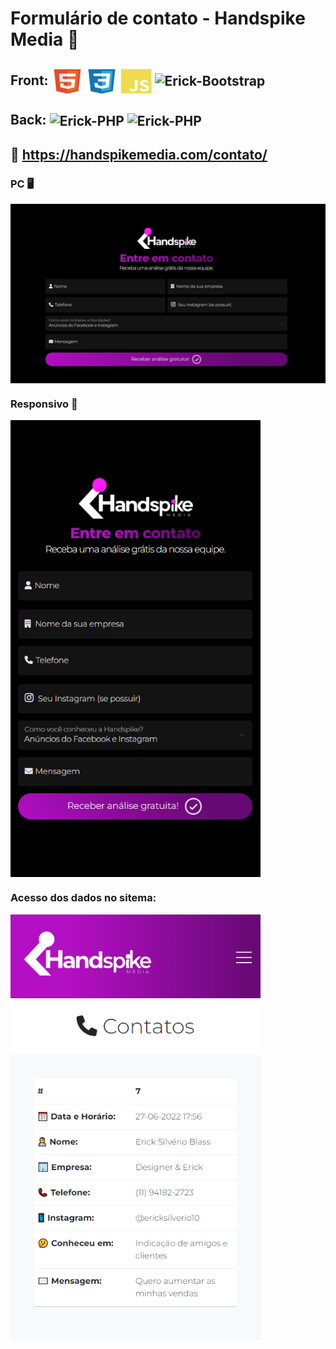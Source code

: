 # Formulário de contato - Handspike Media 🚀
## Front: <img align="center" alt="Erick-HTML" height="40" width="50" src="https://raw.githubusercontent.com/devicons/devicon/master/icons/html5/html5-original.svg"> <img align="center" alt="Erick-CSS" height="40" width="50" src="https://raw.githubusercontent.com/devicons/devicon/master/icons/css3/css3-original.svg">  <img align="center" alt="Erick-Js" height="40" width="50" src="https://raw.githubusercontent.com/devicons/devicon/master/icons/javascript/javascript-plain.svg"> <img align="center" alt="Erick-Bootstrap" height="40" width="50" src="https://github.com/jmnote/z-icons/blob/master/svg/bootstrap.svg">
## Back: <img align="center" alt="Erick-PHP" height="40" width="70" src="https://github.com/jmnote/z-icons/blob/master/svg/php.svg"> <img align="center" alt="Erick-PHP" width="120" src="https://www.vectorlogo.zone/logos/mysql/mysql-ar21.svg">

## 🔗 https://handspikemedia.com/contato/

### PC 🖥️ 
<img align="center" alt="Erick-PHP" width="800" src="assets/print1.png">

### Responsivo 📱
<img align="center" alt="Erick-PHP" width="400" src="assets/print2.png">

### Acesso dos dados no sitema:
<img align="center" alt="Erick-PHP" width="400" src="assets/print3.png">

